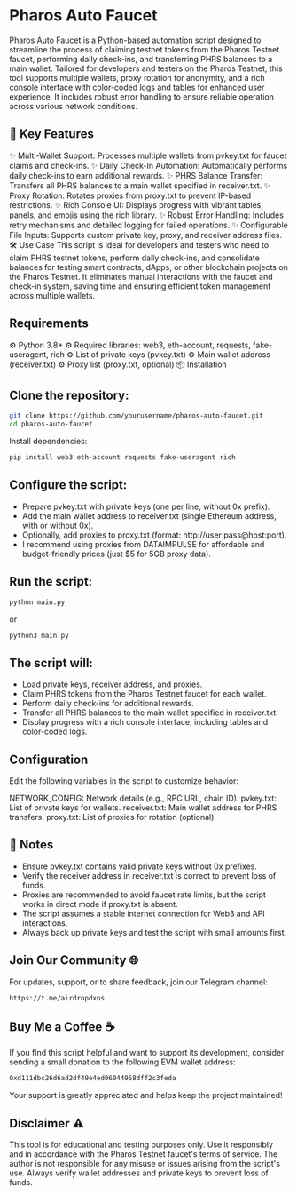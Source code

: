# Pharos Auto Faucet
Pharos Auto Faucet is a Python-based automation script designed to streamline the process of claiming testnet tokens from the Pharos Testnet faucet, performing daily check-ins, and transferring PHRS balances to a main wallet. Tailored for developers and testers on the Pharos Testnet, this tool supports multiple wallets, proxy rotation for anonymity, and a rich console interface with color-coded logs and tables for enhanced user experience. It includes robust error handling to ensure reliable operation across various network conditions.

## 🚀 Key Features
✨ Multi-Wallet Support: Processes multiple wallets from pvkey.txt for faucet claims and check-ins.
✨ Daily Check-In Automation: Automatically performs daily check-ins to earn additional rewards.
✨ PHRS Balance Transfer: Transfers all PHRS balances to a main wallet specified in receiver.txt.
✨ Proxy Rotation: Rotates proxies from proxy.txt to prevent IP-based restrictions.
✨ Rich Console UI: Displays progress with vibrant tables, panels, and emojis using the rich library.
✨ Robust Error Handling: Includes retry mechanisms and detailed logging for failed operations.
✨ Configurable File Inputs: Supports custom private key, proxy, and receiver address files.
🛠️ Use Case
This script is ideal for developers and testers who need to claim PHRS testnet tokens, perform daily check-ins, and consolidate balances for testing smart contracts, dApps, or other blockchain projects on the Pharos Testnet. It eliminates manual interactions with the faucet and check-in system, saving time and ensuring efficient token management across multiple wallets.

## Requirements
⚙️ Python 3.8+
⚙️ Required libraries: web3, eth-account, requests, fake-useragent, rich
⚙️ List of private keys (pvkey.txt)
⚙️ Main wallet address (receiver.txt)
⚙️ Proxy list (proxy.txt, optional)
📦 Installation

## Clone the repository:

```bash
git clone https://github.com/yourusername/pharos-auto-faucet.git
cd pharos-auto-faucet
```

Install dependencies:

```bash
pip install web3 eth-account requests fake-useragent rich
```

## Configure the script:
- Prepare pvkey.txt with private keys (one per line, without 0x prefix).
- Add the main wallet address to receiver.txt (single Ethereum address, with or without 0x).
- Optionally, add proxies to proxy.txt (format: http://user:pass@host:port).
- I recommend using proxies from DATAIMPULSE for affordable and budget-friendly prices (just $5 for 5GB proxy data).

## Run the script:

```bash
python main.py
```

or

```bash
python3 main.py
```

## The script will:
- Load private keys, receiver address, and proxies.
- Claim PHRS tokens from the Pharos Testnet faucet for each wallet.
- Perform daily check-ins for additional rewards.
- Transfer all PHRS balances to the main wallet specified in receiver.txt.
- Display progress with a rich console interface, including tables and color-coded logs.


## Configuration

Edit the following variables in the script to customize behavior:

NETWORK_CONFIG: Network details (e.g., RPC URL, chain ID).
pvkey.txt: List of private keys for wallets.
receiver.txt: Main wallet address for PHRS transfers.
proxy.txt: List of proxies for rotation (optional).

## 📝 Notes
- Ensure pvkey.txt contains valid private keys without 0x prefixes.
- Verify the receiver address in receiver.txt is correct to prevent loss of funds.
- Proxies are recommended to avoid faucet rate limits, but the script works in direct mode if proxy.txt is absent.
- The script assumes a stable internet connection for Web3 and API interactions.
- Always back up private keys and test the script with small amounts first.

## Join Our Community 🌐
For updates, support, or to share feedback, join our Telegram channel:

```bash
https://t.me/airdropdxns
```

## Buy Me a Coffee ☕
If you find this script helpful and want to support its development, consider sending a small donation to the following EVM wallet address:

```bash
0xd111dbc26d6ad2df49e4ed06044958dff2c3feda
```

Your support is greatly appreciated and helps keep the project maintained!

## Disclaimer ⚠️
This tool is for educational and testing purposes only. Use it responsibly and in accordance with the Pharos Testnet faucet's terms of service. The author is not responsible for any misuse or issues arising from the script's use. Always verify wallet addresses and private keys to prevent loss of funds.
